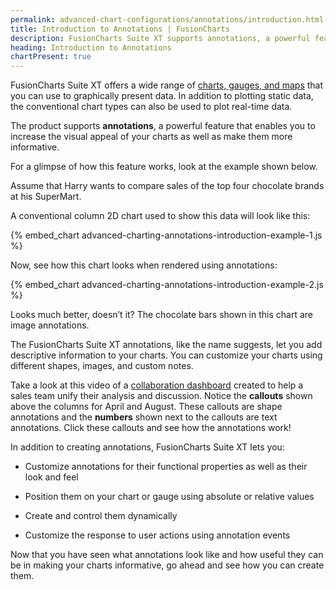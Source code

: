 ```yaml
---
permalink: advanced-chart-configurations/annotations/introduction.html
title: Introduction to Annotations | FusionCharts
description: FusionCharts Suite XT supports annotations, a powerful feature that enables you to increase the visual appeal of your charts as well as make them more informative.
heading: Introduction to Annotations
chartPresent: true
---
```


FusionCharts Suite XT offers a wide range of [charts, gauges, and maps](http://www.fusioncharts.com/charts/) that you can use to graphically present data. In addition to plotting static data, the conventional chart types can also be used to plot real-time data.

The product supports **annotations**, a powerful feature that enables you to increase the visual appeal of your charts as well as make them more informative.

For a glimpse of how this feature works, look at the example shown below.

Assume that Harry wants to compare sales of the top four chocolate brands at his SuperMart.

A conventional column 2D chart used to show this data will look like this:

{% embed_chart advanced-charting-annotations-introduction-example-1.js %}

Now, see how this chart looks when rendered using annotations:

{% embed_chart advanced-charting-annotations-introduction-example-2.js %}

Looks much better, doesn’t it? The chocolate bars shown in this chart are image annotations.

The FusionCharts Suite XT annotations, like the name suggests, let you add descriptive information to your charts. You can customize your charts using different shapes, images, and custom notes.

Take a look at this video of a [collaboration dashboard](http://www.fusioncharts.com/dashboards/collaboration/) created to help a sales team unify their analysis and discussion. Notice the **callouts** shown above the columns for April and August. These callouts are shape annotations and the **numbers** shown next to the callouts are text annotations. Click these callouts and see how the annotations work!

In addition to creating annotations, FusionCharts Suite XT lets you:

* Customize annotations for their functional properties as well as their look and feel

* Position them on your chart or gauge using absolute or relative values

* Create and control them dynamically

* Customize the response to user actions using annotation events

Now that you have seen what annotations look like and how useful they can be in making your charts informative, go ahead and see how you can create them.
